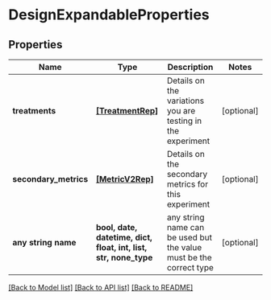 # DesignExpandableProperties


## Properties
Name | Type | Description | Notes
------------ | ------------- | ------------- | -------------
**treatments** | [**[TreatmentRep]**](TreatmentRep.md) | Details on the variations you are testing in the experiment | [optional] 
**secondary_metrics** | [**[MetricV2Rep]**](MetricV2Rep.md) | Details on the secondary metrics for this experiment | [optional] 
**any string name** | **bool, date, datetime, dict, float, int, list, str, none_type** | any string name can be used but the value must be the correct type | [optional]

[[Back to Model list]](../README.md#documentation-for-models) [[Back to API list]](../README.md#documentation-for-api-endpoints) [[Back to README]](../README.md)


